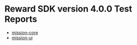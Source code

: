 # Reward SDK version 4.0.0 Test Reports

* [mission-core](mission-core/html/index.html)
* [mission-ui](mission-ui/html/index.html)
